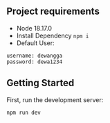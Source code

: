 ## Project requirements 
- Node 18.17.0
- Install Dependency ```npm i ```
- Default User: 
```
username: dewangga
password: dewa1234
```
## Getting Started

First, run the development server:

```bash
npm run dev
```
